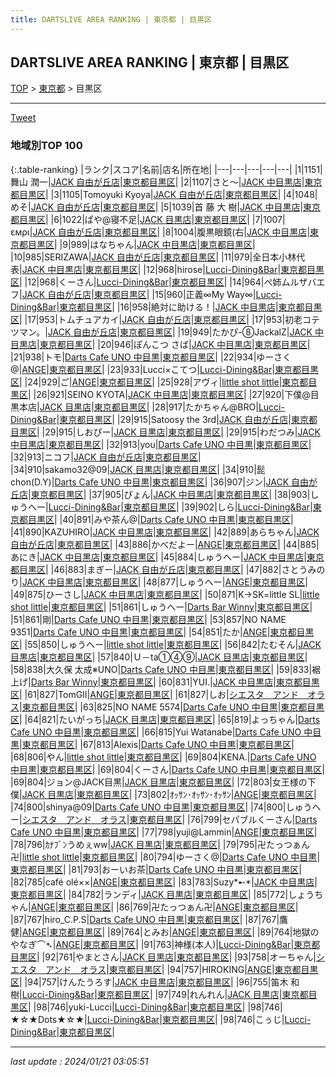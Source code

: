 ```yaml
---
title: DARTSLIVE AREA RANKING | 東京都 | 目黒区
---
```

## DARTSLIVE AREA RANKING | 東京都 | 目黒区

[TOP](/darts/rank/) > [東京都](/darts/rank/東京都/) > 目黒区

___

<a href="https://twitter.com/share?ref_src=twsrc%5Etfw" data-text="DARTSLIVE AREA RANKING | 東京都目黒区" class="twitter-share-button" data-via="DARTSLIVE" data-hashtags="DARTSLIVE" data-related="DARTSLIVE" data-show-count="false">Tweet</a>

### 地域別TOP 100

{:.table-ranking}
|ランク|スコア|名前|店名|所在地|
|---|---|---|---|---|
|1|1151|舞山 潤一|<a href="https://search.dartslive.com/jp/shop/1fd72fdbfafb3c1c0d9b047a20a7ba1e">JACK 自由が丘店</a>|<a href="/darts/rank/東京都/目黒区">東京都目黒区</a>|
|2|1107|さと～|<a href="https://search.dartslive.com/jp/shop/2b10a6dddb2654b30d9b047a20a7ba1e">JACK 中目黒店</a>|<a href="/darts/rank/東京都/目黒区">東京都目黒区</a>|
|3|1105|Tomoyuki Kyoya|<a href="https://search.dartslive.com/jp/shop/1fd72fdbfafb3c1c0d9b047a20a7ba1e">JACK 自由が丘店</a>|<a href="/darts/rank/東京都/目黒区">東京都目黒区</a>|
|4|1048|めそ|<a href="https://search.dartslive.com/jp/shop/1fd72fdbfafb3c1c0d9b047a20a7ba1e">JACK 自由が丘店</a>|<a href="/darts/rank/東京都/目黒区">東京都目黒区</a>|
|5|1039|首 藤 大 樹|<a href="https://search.dartslive.com/jp/shop/2b10a6dddb2654b30d9b047a20a7ba1e">JACK 中目黒店</a>|<a href="/darts/rank/東京都/目黒区">東京都目黒区</a>|
|6|1022|ぱや@寝不足|<a href="https://search.dartslive.com/jp/shop/de0fd0b46b2a1c980d9b047a20a7ba1e">JACK 目黒店</a>|<a href="/darts/rank/東京都/目黒区">東京都目黒区</a>|
|7|1007|εмρι|<a href="https://search.dartslive.com/jp/shop/1fd72fdbfafb3c1c0d9b047a20a7ba1e">JACK 自由が丘店</a>|<a href="/darts/rank/東京都/目黒区">東京都目黒区</a>|
|8|1004|腹黒眼鏡(右|<a href="https://search.dartslive.com/jp/shop/2b10a6dddb2654b30d9b047a20a7ba1e">JACK 中目黒店</a>|<a href="/darts/rank/東京都/目黒区">東京都目黒区</a>|
|9|989|はなちゃん|<a href="https://search.dartslive.com/jp/shop/2b10a6dddb2654b30d9b047a20a7ba1e">JACK 中目黒店</a>|<a href="/darts/rank/東京都/目黒区">東京都目黒区</a>|
|10|985|SERIZAWA|<a href="https://search.dartslive.com/jp/shop/1fd72fdbfafb3c1c0d9b047a20a7ba1e">JACK 自由が丘店</a>|<a href="/darts/rank/東京都/目黒区">東京都目黒区</a>|
|11|979|全日本小林代表|<a href="https://search.dartslive.com/jp/shop/2b10a6dddb2654b30d9b047a20a7ba1e">JACK 中目黒店</a>|<a href="/darts/rank/東京都/目黒区">東京都目黒区</a>|
|12|968|hirose|<a href="https://search.dartslive.com/jp/shop/3880a58c3b0247ff0d9b047a20a7ba1e">Lucci-Dining&Bar</a>|<a href="/darts/rank/東京都/目黒区">東京都目黒区</a>|
|12|968|くーさん|<a href="https://search.dartslive.com/jp/shop/3880a58c3b0247ff0d9b047a20a7ba1e">Lucci-Dining&Bar</a>|<a href="/darts/rank/東京都/目黒区">東京都目黒区</a>|
|14|964|ぺ姉ムルザバエフ|<a href="https://search.dartslive.com/jp/shop/1fd72fdbfafb3c1c0d9b047a20a7ba1e">JACK 自由が丘店</a>|<a href="/darts/rank/東京都/目黒区">東京都目黒区</a>|
|15|960|正義∞My Way∞|<a href="https://search.dartslive.com/jp/shop/3880a58c3b0247ff0d9b047a20a7ba1e">Lucci-Dining&Bar</a>|<a href="/darts/rank/東京都/目黒区">東京都目黒区</a>|
|16|958|絶対に助ける！|<a href="https://search.dartslive.com/jp/shop/2b10a6dddb2654b30d9b047a20a7ba1e">JACK 中目黒店</a>|<a href="/darts/rank/東京都/目黒区">東京都目黒区</a>|
|17|953|トムチュアカイ|<a href="https://search.dartslive.com/jp/shop/1fd72fdbfafb3c1c0d9b047a20a7ba1e">JACK 自由が丘店</a>|<a href="/darts/rank/東京都/目黒区">東京都目黒区</a>|
|17|953|初老コテツマン。|<a href="https://search.dartslive.com/jp/shop/1fd72fdbfafb3c1c0d9b047a20a7ba1e">JACK 自由が丘店</a>|<a href="/darts/rank/東京都/目黒区">東京都目黒区</a>|
|19|949|たかぴ-⑧JackalZ|<a href="https://search.dartslive.com/jp/shop/2b10a6dddb2654b30d9b047a20a7ba1e">JACK 中目黒店</a>|<a href="/darts/rank/東京都/目黒区">東京都目黒区</a>|
|20|946|ぽんこつ さば|<a href="https://search.dartslive.com/jp/shop/2b10a6dddb2654b30d9b047a20a7ba1e">JACK 中目黒店</a>|<a href="/darts/rank/東京都/目黒区">東京都目黒区</a>|
|21|938|トモ|<a href="https://search.dartslive.com/jp/shop/eba51945a436e8a128032249b44395af">Darts Cafe UNO 中目黒</a>|<a href="/darts/rank/東京都/目黒区">東京都目黒区</a>|
|22|934|ゆーさく@|<a href="https://search.dartslive.com/jp/shop/293eb789b16c93eb0d9b047a20a7ba1e">ANGE</a>|<a href="/darts/rank/東京都/目黒区">東京都目黒区</a>|
|23|933|Lucci×こてつ|<a href="https://search.dartslive.com/jp/shop/3880a58c3b0247ff0d9b047a20a7ba1e">Lucci-Dining&Bar</a>|<a href="/darts/rank/東京都/目黒区">東京都目黒区</a>|
|24|929|ご|<a href="https://search.dartslive.com/jp/shop/293eb789b16c93eb0d9b047a20a7ba1e">ANGE</a>|<a href="/darts/rank/東京都/目黒区">東京都目黒区</a>|
|25|928|アヴィ|<a href="https://search.dartslive.com/jp/shop/3bdc3d4c652d3b590d9b047a20a7ba1e">little shot little</a>|<a href="/darts/rank/東京都/目黒区">東京都目黒区</a>|
|26|921|SEINO KYOTA|<a href="https://search.dartslive.com/jp/shop/2b10a6dddb2654b30d9b047a20a7ba1e">JACK 中目黒店</a>|<a href="/darts/rank/東京都/目黒区">東京都目黒区</a>|
|27|920|下僕@目黒本店|<a href="https://search.dartslive.com/jp/shop/de0fd0b46b2a1c980d9b047a20a7ba1e">JACK 目黒店</a>|<a href="/darts/rank/東京都/目黒区">東京都目黒区</a>|
|28|917|たかちゃん@BRO|<a href="https://search.dartslive.com/jp/shop/3880a58c3b0247ff0d9b047a20a7ba1e">Lucci-Dining&Bar</a>|<a href="/darts/rank/東京都/目黒区">東京都目黒区</a>|
|29|915|Satoosy the 3rd|<a href="https://search.dartslive.com/jp/shop/1fd72fdbfafb3c1c0d9b047a20a7ba1e">JACK 自由が丘店</a>|<a href="/darts/rank/東京都/目黒区">東京都目黒区</a>|
|29|915|しおぴー|<a href="https://search.dartslive.com/jp/shop/de0fd0b46b2a1c980d9b047a20a7ba1e">JACK 目黒店</a>|<a href="/darts/rank/東京都/目黒区">東京都目黒区</a>|
|29|915|わだつみ|<a href="https://search.dartslive.com/jp/shop/2b10a6dddb2654b30d9b047a20a7ba1e">JACK 中目黒店</a>|<a href="/darts/rank/東京都/目黒区">東京都目黒区</a>|
|32|913|you|<a href="https://search.dartslive.com/jp/shop/eba51945a436e8a128032249b44395af">Darts Cafe UNO 中目黒</a>|<a href="/darts/rank/東京都/目黒区">東京都目黒区</a>|
|32|913|ニコフ|<a href="https://search.dartslive.com/jp/shop/1fd72fdbfafb3c1c0d9b047a20a7ba1e">JACK 自由が丘店</a>|<a href="/darts/rank/東京都/目黒区">東京都目黒区</a>|
|34|910|sakamo32@09|<a href="https://search.dartslive.com/jp/shop/de0fd0b46b2a1c980d9b047a20a7ba1e">JACK 目黒店</a>|<a href="/darts/rank/東京都/目黒区">東京都目黒区</a>|
|34|910|髭chon(D.Y)|<a href="https://search.dartslive.com/jp/shop/eba51945a436e8a128032249b44395af">Darts Cafe UNO 中目黒</a>|<a href="/darts/rank/東京都/目黒区">東京都目黒区</a>|
|36|907|ジン|<a href="https://search.dartslive.com/jp/shop/1fd72fdbfafb3c1c0d9b047a20a7ba1e">JACK 自由が丘店</a>|<a href="/darts/rank/東京都/目黒区">東京都目黒区</a>|
|37|905|ぴょん|<a href="https://search.dartslive.com/jp/shop/2b10a6dddb2654b30d9b047a20a7ba1e">JACK 中目黒店</a>|<a href="/darts/rank/東京都/目黒区">東京都目黒区</a>|
|38|903|しゅうへー|<a href="https://search.dartslive.com/jp/shop/3880a58c3b0247ff0d9b047a20a7ba1e">Lucci-Dining&Bar</a>|<a href="/darts/rank/東京都/目黒区">東京都目黒区</a>|
|39|902|しら|<a href="https://search.dartslive.com/jp/shop/3880a58c3b0247ff0d9b047a20a7ba1e">Lucci-Dining&Bar</a>|<a href="/darts/rank/東京都/目黒区">東京都目黒区</a>|
|40|891|みや茶ん@|<a href="https://search.dartslive.com/jp/shop/eba51945a436e8a128032249b44395af">Darts Cafe UNO 中目黒</a>|<a href="/darts/rank/東京都/目黒区">東京都目黒区</a>|
|41|890|KAZUHIRO|<a href="https://search.dartslive.com/jp/shop/2b10a6dddb2654b30d9b047a20a7ba1e">JACK 中目黒店</a>|<a href="/darts/rank/東京都/目黒区">東京都目黒区</a>|
|42|889|あらちゃん|<a href="https://search.dartslive.com/jp/shop/1fd72fdbfafb3c1c0d9b047a20a7ba1e">JACK 自由が丘店</a>|<a href="/darts/rank/東京都/目黒区">東京都目黒区</a>|
|43|886|かべだよー|<a href="https://search.dartslive.com/jp/shop/293eb789b16c93eb0d9b047a20a7ba1e">ANGE</a>|<a href="/darts/rank/東京都/目黒区">東京都目黒区</a>|
|44|885|あにき|<a href="https://search.dartslive.com/jp/shop/2b10a6dddb2654b30d9b047a20a7ba1e">JACK 中目黒店</a>|<a href="/darts/rank/東京都/目黒区">東京都目黒区</a>|
|45|884|しゅうへー|<a href="https://search.dartslive.com/jp/shop/2b10a6dddb2654b30d9b047a20a7ba1e">JACK 中目黒店</a>|<a href="/darts/rank/東京都/目黒区">東京都目黒区</a>|
|46|883|まぎー|<a href="https://search.dartslive.com/jp/shop/1fd72fdbfafb3c1c0d9b047a20a7ba1e">JACK 自由が丘店</a>|<a href="/darts/rank/東京都/目黒区">東京都目黒区</a>|
|47|882|さとうみのり|<a href="https://search.dartslive.com/jp/shop/2b10a6dddb2654b30d9b047a20a7ba1e">JACK 中目黒店</a>|<a href="/darts/rank/東京都/目黒区">東京都目黒区</a>|
|48|877|しゅうへー|<a href="https://search.dartslive.com/jp/shop/293eb789b16c93eb0d9b047a20a7ba1e">ANGE</a>|<a href="/darts/rank/東京都/目黒区">東京都目黒区</a>|
|49|875|ひーさし|<a href="https://search.dartslive.com/jp/shop/2b10a6dddb2654b30d9b047a20a7ba1e">JACK 中目黒店</a>|<a href="/darts/rank/東京都/目黒区">東京都目黒区</a>|
|50|871|K→SK=little SL|<a href="https://search.dartslive.com/jp/shop/3bdc3d4c652d3b590d9b047a20a7ba1e">little shot little</a>|<a href="/darts/rank/東京都/目黒区">東京都目黒区</a>|
|51|861|しゅうへー|<a href="https://search.dartslive.com/jp/shop/fb1f9b9166d51a010d9b047a20a7ba1e">Darts Bar Winny</a>|<a href="/darts/rank/東京都/目黒区">東京都目黒区</a>|
|51|861|剛|<a href="https://search.dartslive.com/jp/shop/eba51945a436e8a128032249b44395af">Darts Cafe UNO 中目黒</a>|<a href="/darts/rank/東京都/目黒区">東京都目黒区</a>|
|53|857|NO NAME 9351|<a href="https://search.dartslive.com/jp/shop/eba51945a436e8a128032249b44395af">Darts Cafe UNO 中目黒</a>|<a href="/darts/rank/東京都/目黒区">東京都目黒区</a>|
|54|851|たか|<a href="https://search.dartslive.com/jp/shop/293eb789b16c93eb0d9b047a20a7ba1e">ANGE</a>|<a href="/darts/rank/東京都/目黒区">東京都目黒区</a>|
|55|850|しゅうへー|<a href="https://search.dartslive.com/jp/shop/3bdc3d4c652d3b590d9b047a20a7ba1e">little shot little</a>|<a href="/darts/rank/東京都/目黒区">東京都目黒区</a>|
|56|842|たむそん|<a href="https://search.dartslive.com/jp/shop/de0fd0b46b2a1c980d9b047a20a7ba1e">JACK 目黒店</a>|<a href="/darts/rank/東京都/目黒区">東京都目黒区</a>|
|57|840|Ｕ－ta①④⑨|<a href="https://search.dartslive.com/jp/shop/de0fd0b46b2a1c980d9b047a20a7ba1e">JACK 目黒店</a>|<a href="/darts/rank/東京都/目黒区">東京都目黒区</a>|
|58|838|大久保 太成※UNO|<a href="https://search.dartslive.com/jp/shop/eba51945a436e8a128032249b44395af">Darts Cafe UNO 中目黒</a>|<a href="/darts/rank/東京都/目黒区">東京都目黒区</a>|
|59|833|裾上げ|<a href="https://search.dartslive.com/jp/shop/fb1f9b9166d51a010d9b047a20a7ba1e">Darts Bar Winny</a>|<a href="/darts/rank/東京都/目黒区">東京都目黒区</a>|
|60|831|YUI.|<a href="https://search.dartslive.com/jp/shop/2b10a6dddb2654b30d9b047a20a7ba1e">JACK 中目黒店</a>|<a href="/darts/rank/東京都/目黒区">東京都目黒区</a>|
|61|827|TomGⅡ|<a href="https://search.dartslive.com/jp/shop/293eb789b16c93eb0d9b047a20a7ba1e">ANGE</a>|<a href="/darts/rank/東京都/目黒区">東京都目黒区</a>|
|61|827|しお|<a href="https://search.dartslive.com/jp/shop/519ddba4106925310d9b047a20a7ba1e">シエスタ　アンド　オラス</a>|<a href="/darts/rank/東京都/目黒区">東京都目黒区</a>|
|63|825|NO NAME 5574|<a href="https://search.dartslive.com/jp/shop/eba51945a436e8a128032249b44395af">Darts Cafe UNO 中目黒</a>|<a href="/darts/rank/東京都/目黒区">東京都目黒区</a>|
|64|821|たいがっち|<a href="https://search.dartslive.com/jp/shop/de0fd0b46b2a1c980d9b047a20a7ba1e">JACK 目黒店</a>|<a href="/darts/rank/東京都/目黒区">東京都目黒区</a>|
|65|819|よっちゃん|<a href="https://search.dartslive.com/jp/shop/eba51945a436e8a128032249b44395af">Darts Cafe UNO 中目黒</a>|<a href="/darts/rank/東京都/目黒区">東京都目黒区</a>|
|66|815|Yui Watanabe|<a href="https://search.dartslive.com/jp/shop/eba51945a436e8a128032249b44395af">Darts Cafe UNO 中目黒</a>|<a href="/darts/rank/東京都/目黒区">東京都目黒区</a>|
|67|813|Alexis|<a href="https://search.dartslive.com/jp/shop/eba51945a436e8a128032249b44395af">Darts Cafe UNO 中目黒</a>|<a href="/darts/rank/東京都/目黒区">東京都目黒区</a>|
|68|806|やん|<a href="https://search.dartslive.com/jp/shop/3bdc3d4c652d3b590d9b047a20a7ba1e">little shot little</a>|<a href="/darts/rank/東京都/目黒区">東京都目黒区</a>|
|69|804|KENA.|<a href="https://search.dartslive.com/jp/shop/eba51945a436e8a128032249b44395af">Darts Cafe UNO 中目黒</a>|<a href="/darts/rank/東京都/目黒区">東京都目黒区</a>|
|69|804|くーさん|<a href="https://search.dartslive.com/jp/shop/eba51945a436e8a128032249b44395af">Darts Cafe UNO 中目黒</a>|<a href="/darts/rank/東京都/目黒区">東京都目黒区</a>|
|69|804|ジョン@JACK目黒|<a href="https://search.dartslive.com/jp/shop/de0fd0b46b2a1c980d9b047a20a7ba1e">JACK 目黒店</a>|<a href="/darts/rank/東京都/目黒区">東京都目黒区</a>|
|72|803|女王様の下僕|<a href="https://search.dartslive.com/jp/shop/de0fd0b46b2a1c980d9b047a20a7ba1e">JACK 目黒店</a>|<a href="/darts/rank/東京都/目黒区">東京都目黒区</a>|
|73|802|ｵｯｻﾝ･ｵｯｻﾝ･ｵｯｻﾝ|<a href="https://search.dartslive.com/jp/shop/293eb789b16c93eb0d9b047a20a7ba1e">ANGE</a>|<a href="/darts/rank/東京都/目黒区">東京都目黒区</a>|
|74|800|shinya@09|<a href="https://search.dartslive.com/jp/shop/eba51945a436e8a128032249b44395af">Darts Cafe UNO 中目黒</a>|<a href="/darts/rank/東京都/目黒区">東京都目黒区</a>|
|74|800|しゅうへー|<a href="https://search.dartslive.com/jp/shop/519ddba4106925310d9b047a20a7ba1e">シエスタ　アンド　オラス</a>|<a href="/darts/rank/東京都/目黒区">東京都目黒区</a>|
|76|799|セパブルくーさん|<a href="https://search.dartslive.com/jp/shop/eba51945a436e8a128032249b44395af">Darts Cafe UNO 中目黒</a>|<a href="/darts/rank/東京都/目黒区">東京都目黒区</a>|
|77|798|yuji@Lammin|<a href="https://search.dartslive.com/jp/shop/293eb789b16c93eb0d9b047a20a7ba1e">ANGE</a>|<a href="/darts/rank/東京都/目黒区">東京都目黒区</a>|
|78|796|ｶﾅﾌﾞﾝうめぇww|<a href="https://search.dartslive.com/jp/shop/de0fd0b46b2a1c980d9b047a20a7ba1e">JACK 目黒店</a>|<a href="/darts/rank/東京都/目黒区">東京都目黒区</a>|
|79|795|卍たっつぁん卍|<a href="https://search.dartslive.com/jp/shop/3bdc3d4c652d3b590d9b047a20a7ba1e">little shot little</a>|<a href="/darts/rank/東京都/目黒区">東京都目黒区</a>|
|80|794|ゆーさく@|<a href="https://search.dartslive.com/jp/shop/eba51945a436e8a128032249b44395af">Darts Cafe UNO 中目黒</a>|<a href="/darts/rank/東京都/目黒区">東京都目黒区</a>|
|81|793|おーいお茶|<a href="https://search.dartslive.com/jp/shop/eba51945a436e8a128032249b44395af">Darts Cafe UNO 中目黒</a>|<a href="/darts/rank/東京都/目黒区">東京都目黒区</a>|
|82|785|café olé××|<a href="https://search.dartslive.com/jp/shop/293eb789b16c93eb0d9b047a20a7ba1e">ANGE</a>|<a href="/darts/rank/東京都/目黒区">東京都目黒区</a>|
|83|783|Suzy*➸*|<a href="https://search.dartslive.com/jp/shop/2b10a6dddb2654b30d9b047a20a7ba1e">JACK 中目黒店</a>|<a href="/darts/rank/東京都/目黒区">東京都目黒区</a>|
|84|782|ランディ|<a href="https://search.dartslive.com/jp/shop/de0fd0b46b2a1c980d9b047a20a7ba1e">JACK 目黒店</a>|<a href="/darts/rank/東京都/目黒区">東京都目黒区</a>|
|85|772|しょうちゃん|<a href="https://search.dartslive.com/jp/shop/293eb789b16c93eb0d9b047a20a7ba1e">ANGE</a>|<a href="/darts/rank/東京都/目黒区">東京都目黒区</a>|
|86|769|卍たっつぁん卍|<a href="https://search.dartslive.com/jp/shop/293eb789b16c93eb0d9b047a20a7ba1e">ANGE</a>|<a href="/darts/rank/東京都/目黒区">東京都目黒区</a>|
|87|767|hiro_C.P.S|<a href="https://search.dartslive.com/jp/shop/eba51945a436e8a128032249b44395af">Darts Cafe UNO 中目黒</a>|<a href="/darts/rank/東京都/目黒区">東京都目黒区</a>|
|87|767|鷹健|<a href="https://search.dartslive.com/jp/shop/293eb789b16c93eb0d9b047a20a7ba1e">ANGE</a>|<a href="/darts/rank/東京都/目黒区">東京都目黒区</a>|
|89|764|とみお|<a href="https://search.dartslive.com/jp/shop/293eb789b16c93eb0d9b047a20a7ba1e">ANGE</a>|<a href="/darts/rank/東京都/目黒区">東京都目黒区</a>|
|89|764|地獄のやなぎ⌒➴|<a href="https://search.dartslive.com/jp/shop/293eb789b16c93eb0d9b047a20a7ba1e">ANGE</a>|<a href="/darts/rank/東京都/目黒区">東京都目黒区</a>|
|91|763|神様(本人)|<a href="https://search.dartslive.com/jp/shop/3880a58c3b0247ff0d9b047a20a7ba1e">Lucci-Dining&Bar</a>|<a href="/darts/rank/東京都/目黒区">東京都目黒区</a>|
|92|761|やまとさん|<a href="https://search.dartslive.com/jp/shop/de0fd0b46b2a1c980d9b047a20a7ba1e">JACK 目黒店</a>|<a href="/darts/rank/東京都/目黒区">東京都目黒区</a>|
|93|758|オーちゃん|<a href="https://search.dartslive.com/jp/shop/519ddba4106925310d9b047a20a7ba1e">シエスタ　アンド　オラス</a>|<a href="/darts/rank/東京都/目黒区">東京都目黒区</a>|
|94|757|HIROKING|<a href="https://search.dartslive.com/jp/shop/293eb789b16c93eb0d9b047a20a7ba1e">ANGE</a>|<a href="/darts/rank/東京都/目黒区">東京都目黒区</a>|
|94|757|けんたうろす|<a href="https://search.dartslive.com/jp/shop/2b10a6dddb2654b30d9b047a20a7ba1e">JACK 中目黒店</a>|<a href="/darts/rank/東京都/目黒区">東京都目黒区</a>|
|96|755|笛木 和樹|<a href="https://search.dartslive.com/jp/shop/3880a58c3b0247ff0d9b047a20a7ba1e">Lucci-Dining&Bar</a>|<a href="/darts/rank/東京都/目黒区">東京都目黒区</a>|
|97|749|れんれん|<a href="https://search.dartslive.com/jp/shop/de0fd0b46b2a1c980d9b047a20a7ba1e">JACK 目黒店</a>|<a href="/darts/rank/東京都/目黒区">東京都目黒区</a>|
|98|746|yuki-Lucci|<a href="https://search.dartslive.com/jp/shop/3880a58c3b0247ff0d9b047a20a7ba1e">Lucci-Dining&Bar</a>|<a href="/darts/rank/東京都/目黒区">東京都目黒区</a>|
|98|746|★☆★Dots★☆★|<a href="https://search.dartslive.com/jp/shop/3880a58c3b0247ff0d9b047a20a7ba1e">Lucci-Dining&Bar</a>|<a href="/darts/rank/東京都/目黒区">東京都目黒区</a>|
|98|746|こぅじ|<a href="https://search.dartslive.com/jp/shop/3880a58c3b0247ff0d9b047a20a7ba1e">Lucci-Dining&Bar</a>|<a href="/darts/rank/東京都/目黒区">東京都目黒区</a>|



___

_last update : 2024/01/21 03:05:51_


<script src="https://cdnjs.cloudflare.com/ajax/libs/jquery/3.6.1/jquery.min.js" integrity="sha512-aVKKRRi/Q/YV+4mjoKBsE4x3H+BkegoM/em46NNlCqNTmUYADjBbeNefNxYV7giUp0VxICtqdrbqU7iVaeZNXA==" crossorigin="anonymous" referrerpolicy="no-referrer"></script>
<script src="https://cdnjs.cloudflare.com/ajax/libs/jquery.tablesorter/2.31.3/js/jquery.tablesorter.min.js" integrity="sha512-qzgd5cYSZcosqpzpn7zF2ZId8f/8CHmFKZ8j7mU4OUXTNRd5g+ZHBPsgKEwoqxCtdQvExE5LprwwPAgoicguNg==" crossorigin="anonymous" referrerpolicy="no-referrer"></script>
<link rel="stylesheet" href="https://cdnjs.cloudflare.com/ajax/libs/jquery.tablesorter/2.31.3/css/theme.default.min.css" integrity="sha512-wghhOJkjQX0Lh3NSWvNKeZ0ZpNn+SPVXX1Qyc9OCaogADktxrBiBdKGDoqVUOyhStvMBmJQ8ZdMHiR3wuEq8+w==" crossorigin="anonymous" referrerpolicy="no-referrer" />
<script>
$(function() {
    $(".table-ranking").tablesorter({sortList:[[0, 0]]});
});
</script>

<script async src="https://platform.twitter.com/widgets.js" charset="utf-8"></script>